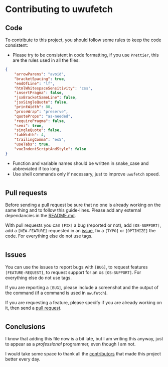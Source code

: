 # Contributing to uwufetch

## Code

To contribute to this project, you should follow some rules to keep the code consistent:

-   Please try to be consistent in code formatting, if you use `Prettier`, this are the rules used in all the files:

```json
{
	"arrowParens": "avoid",
	"bracketSpacing": true,
	"endOfLine": "lf",
	"htmlWhitespaceSensitivity": "css",
	"insertPragma": false,
	"jsxBracketSameLine": false,
	"jsxSingleQuote": false,
	"printWidth": 80,
	"proseWrap": "preserve",
	"quoteProps": "as-needed",
	"requirePragma": false,
	"semi": true,
	"singleQuote": false,
	"tabWidth": 4,
	"trailingComma": "es5",
	"useTabs": true,
	"vueIndentScriptAndStyle": false
}
```

-   Function and variable names should be written in snake_case and abbreviated if too long.
-   Use shell commands only if necessary, just to improve `uwufetch` speed.

#

## Pull requests

Before sending a pull request be sure that no one is already working on the same thing and to follow this guide-lines.
Please add any external dependancies in the [README.md](https://github.com/TheDarkBug/uwufetch#requisites).

With pull requests you can `[FIX]` a bug (reported or not), add `[OS-SUPPORT]`, add a `[NEW-FEATURE]` requested in an [issue](https://github.com/TheDarkBug/uwufetch/blob/main/CONTRIBUTING.md#issues), fix a `[TYPO]` or `[OPTIMIZE]` the code. For everything else do not use tags.

#

## Issues

You can use the issues to report bugs with `[BUG]`, to request features `[FEATURE-REQUEST]`, to request support for an os `[OS-SUPPORT]`. For everything else do not use tags.

If you are reporting a `[BUG]`, please include a screenshot and the output of the command (if a command is used in `uwufetch`).

If you are requesting a feature, please specify if you are already working on it, then send a [pull request](https://github.com/TheDarkBug/uwufetch/blob/main/CONTRIBUTING.md#pull-requests).

#

## Conclusions

I know that adding this file now is a bit late, but I am writing this anyway, just to appear as a _professional_ programmer, even though I am not.

I would take some space to thank all the [contributors](https://github.com/TheDarkBug/uwufetch/graphs/contributors) that made this project better every day.

